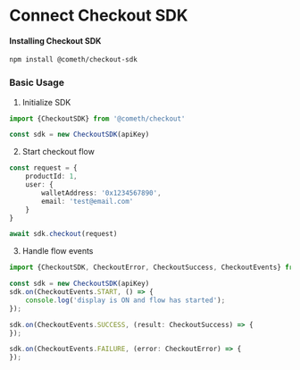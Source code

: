 # Connect Checkout SDK

#### Installing Checkout SDK

```bash
npm install @cometh/checkout-sdk
```

### Basic Usage

1. Initialize SDK

```typescript
import {CheckoutSDK} from '@cometh/checkout'

const sdk = new CheckoutSDK(apiKey)
```

2. Start checkout flow

```typescript
const request = {
    productId: 1,
    user: {
        walletAddress: '0x1234567890',
        email: 'test@email.com'
    }
}

await sdk.checkout(request)
```

3. Handle flow events

```ts
import {CheckoutSDK, CheckoutError, CheckoutSuccess, CheckoutEvents} from '@cometh/checkout'

const sdk = new CheckoutSDK(apiKey)
sdk.on(CheckoutEvents.START, () => {
    console.log('display is ON and flow has started');
});

sdk.on(CheckoutEvents.SUCCESS, (result: CheckoutSuccess) => {
});

sdk.on(CheckoutEvents.FAILURE, (error: CheckoutError) => {
});
```